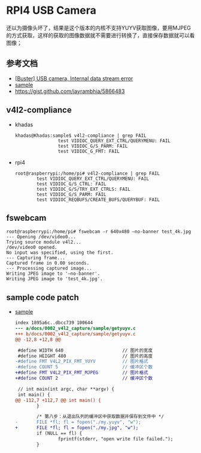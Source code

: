 # RPI4 USB Camera

还以为摄像头坏了，结果是这个版本的内核不支持YUYV获取图像，要用MJPEG的方式获取，这样的获取的图像数据就不需要进行转换了，直接保存数据就可以看图像；

## 参考文档

* [[Buster] USB camera, Internal data stream error](https://www.raspberrypi.org/forums/viewtopic.php?t=250379)
* [sample](https://github.com/ZengjfOS/V4L2/tree/master/docs/0002_v4l2_capture/sample)
* https://gist.github.com/jayrambhia/5866483

## v4l2-compliance

* khadas
  ```
  khadas@Khadas:sample$ v4l2-compliance | grep FAIL
                  test VIDIOC_QUERY_EXT_CTRL/QUERYMENU: FAIL
                  test VIDIOC_G/S_PARM: FAIL
                  test VIDIOC_G_FMT: FAIL
  ```
* rpi4
  ```
  root@raspberrypi:/home/pi# v4l2-compliance | grep FAIL
          test VIDIOC_QUERY_EXT_CTRL/QUERYMENU: FAIL
          test VIDIOC_G/S_CTRL: FAIL
          test VIDIOC_G/S/TRY_EXT_CTRLS: FAIL
          test VIDIOC_G/S_PARM: FAIL
          test VIDIOC_REQBUFS/CREATE_BUFS/QUERYBUF: FAIL
  
  ```

## fswebcam

```
root@raspberrypi:/home/pi# fswebcam -r 640x480 –no-banner test_4k.jpg
--- Opening /dev/video0...
Trying source module v4l2...
/dev/video0 opened.
No input was specified, using the first.
--- Capturing frame...
Captured frame in 0.00 seconds.
--- Processing captured image...
Writing JPEG image to '–no-banner'.
Writing JPEG image to 'test_4k.jpg'.
```

## sample code patch

* [sample](https://github.com/ZengjfOS/V4L2/tree/master/docs/0002_v4l2_capture/sample)
  ```diff
  index 1895a6c..dbcc739 100644
  --- a/docs/0002_v4l2_capture/sample/getyuyv.c
  +++ b/docs/0002_v4l2_capture/sample/getyuyv.c
  @@ -12,8 +12,8 @@
  
   #define WIDTH 640                      // 图片的宽度
   #define HEIGHT 480                     // 图片的高度
  -#define FMT V4L2_PIX_FMT_YUYV          // 图片格式
  -#define COUNT 5                        // 缓冲区个数
  +#define FMT V4L2_PIX_FMT_MJPEG         // 图片格式
  +#define COUNT 2                        // 缓冲区个数
  
   // int main(int argc, char **argv) {
   int main() {
  @@ -112,7 +112,7 @@ int main() {
          }
  
          /* 第八步：从退出队列的缓冲区中获取数据并保存到文件中 */
  -       FILE *fl; fl = fopen("./my.yuyv", "w");
  +       FILE *fl; fl = fopen("./my.jpg", "w");
          if (NULL == fl) {
                  fprintf(stderr, "open write file failed.");
          }
  ```
